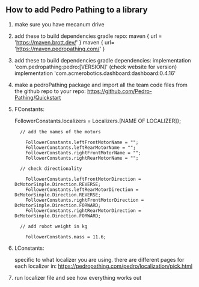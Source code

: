 ## How to add Pedro Pathing to a library

1. make sure you have mecanum drive
2. add these to build dependencies gradle repo:
      maven { url = 'https://maven.brott.dev/' }
      maven { url= 'https://maven.pedropathing.com/' }
3. add these to build dependencies gradle dependencies:
      implementation 'com.pedropathing:pedro:[VERSION]' (check website for version)
      implementation 'com.acmerobotics.dashboard:dashboard:0.4.16'
4. make a pedroPathing package and import all the team code files from the github repo to your repo: https://github.com/Pedro-Pathing/Quickstart
5. FConstants:

      FollowerConstants.localizers = Localizers.[NAME OF LOCALIZER]};

         // add the names of the motors

           FollowerConstants.leftFrontMotorName = "";
           FollowerConstants.leftRearMotorName = "";
           FollowerConstants.rightFrontMotorName = "";
           FollowerConstants.rightRearMotorName = "";

         // check directionality

           FollowerConstants.leftFrontMotorDirection = DcMotorSimple.Direction.REVERSE;
           FollowerConstants.leftRearMotorDirection = DcMotorSimple.Direction.REVERSE;
           FollowerConstants.rightFrontMotorDirection = DcMotorSimple.Direction.FORWARD;
           FollowerConstants.rightRearMotorDirection = DcMotorSimple.Direction.FORWARD;

         // add robot weight in kg

           FollowerConstants.mass = 11.6;
6. LConstants:
      
      specific to what localizer you are using. there are different pages for each localizer in: https://pedropathing.com/pedro/localization/pick.html
7. run localizer file and see how everything works out